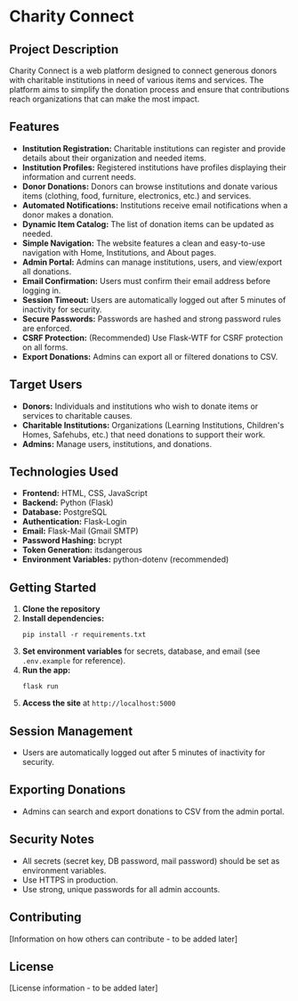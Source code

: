# Charity Connect

## Project Description

Charity Connect is a web platform designed to connect generous donors with charitable institutions in need of various items and services. The platform aims to simplify the donation process and ensure that contributions reach organizations that can make the most impact.

## Features

*   **Institution Registration:** Charitable institutions can register and provide details about their organization and needed items.
*   **Institution Profiles:** Registered institutions have profiles displaying their information and current needs.
*   **Donor Donations:** Donors can browse institutions and donate various items (clothing, food, furniture, electronics, etc.) and services.
*   **Automated Notifications:** Institutions receive email notifications when a donor makes a donation.
*   **Dynamic Item Catalog:** The list of donation items can be updated as needed.
*   **Simple Navigation:** The website features a clean and easy-to-use navigation with Home, Institutions, and About pages.
*   **Admin Portal:** Admins can manage institutions, users, and view/export all donations.
*   **Email Confirmation:** Users must confirm their email address before logging in.
*   **Session Timeout:** Users are automatically logged out after 5 minutes of inactivity for security.
*   **Secure Passwords:** Passwords are hashed and strong password rules are enforced.
*   **CSRF Protection:** (Recommended) Use Flask-WTF for CSRF protection on all forms.
*   **Export Donations:** Admins can export all or filtered donations to CSV.

## Target Users

*   **Donors:** Individuals and institutions who wish to donate items or services to charitable causes.
*   **Charitable Institutions:** Organizations (Learning Institutions, Children's Homes, Safehubs, etc.) that need donations to support their work.
*   **Admins:** Manage users, institutions, and donations.

## Technologies Used

*   **Frontend:** HTML, CSS, JavaScript
*   **Backend:** Python (Flask)
*   **Database:** PostgreSQL
*   **Authentication:** Flask-Login
*   **Email:** Flask-Mail (Gmail SMTP)
*   **Password Hashing:** bcrypt
*   **Token Generation:** itsdangerous
*   **Environment Variables:** python-dotenv (recommended)

## Getting Started

1. **Clone the repository**
2. **Install dependencies:**
    ```
    pip install -r requirements.txt
    ```
3. **Set environment variables** for secrets, database, and email (see `.env.example` for reference).
4. **Run the app:**
    ```
    flask run
    ```
5. **Access the site** at `http://localhost:5000`

## Session Management

- Users are automatically logged out after 5 minutes of inactivity for security.

## Exporting Donations

- Admins can search and export donations to CSV from the admin portal.

## Security Notes

- All secrets (secret key, DB password, mail password) should be set as environment variables.
- Use HTTPS in production.
- Use strong, unique passwords for all admin accounts.

## Contributing

[Information on how others can contribute - to be added later]

## License

[License information - to be added later]


